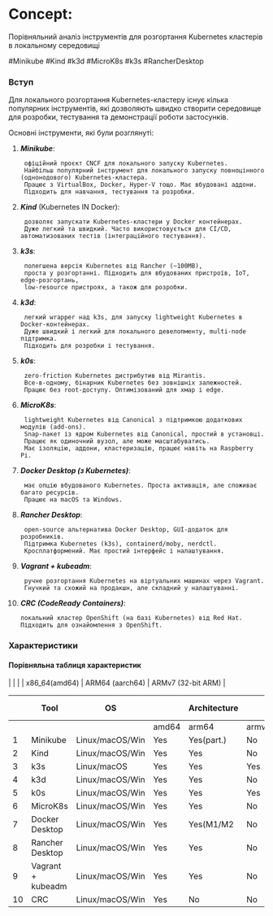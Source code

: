 # Concept:
Порівняльний аналіз інструментів для
розгортання Kubernetes кластерів в локальному середовищі

#Minikube  #Kind  #k3d  #MicroK8s  #k3s  #RancherDesktop

### Вступ

Для локального розгортання Kubernetes-кластеру існує кілька популярних інструментів,
які дозволяють швидко створити середовище для розробки, тестування та демонстрації роботи застосунків.

Основні інструменти, які були розглянуті:

1. ***Minikube***:

        офіційний проєкт CNCF для локального запуску Kubernetes.
        Найбільш популярний інструмент для локального запуску повноцінного (однонодового) Kubernetes-кластера.
        Працює з VirtualBox, Docker, Hyper-V тощо. Має вбудовані аддони.
        Підходить для навчання, тестування та розробки.

2. ***Kind*** (Kubernetes IN Docker):

        дозволяє запускати Kubernetes-кластери у Docker контейнерах.
        Дуже легкий та швидкий. Часто використовується для CI/CD, автоматизованих тестів (інтеграційного тестування).

3. ***k3s***:

        полегшена версія Kubernetes від Rancher (~100MB),
        проста у розгортанні. Підходить для вбудованих пристроїв, IoT, edge-розгортань,
        low-resource пристроях, а також для розробки.

4. ***k3d***:

        легкий wrapper над k3s, для запуску lightweight Kubernetes в Docker-контейнерах.
        Дуже швидкий і легкий для локального девелопменту, multi-node підтримка.
        Підходить для розробки і тестування.

5. ***k0s***:

        zero-friction Kubernetes дистрибутив від Mirantis.
        Все-в-одному, бінарник Kubernetes без зовнішніх залежностей.
        Працює без root-доступу. Оптимізований для хмар і edge.


6. ***MicroK8s***:

        lightweight Kubernetes від Canonical з підтримкою додаткових модулів (add-ons).
        Snap-пакет із ядром Kubernetes від Canonical, простий в установці.
        Працює як одиночний вузол, але може масштабуватись.
        Має ізоляцію, аддони, кластеризацію, працює навіть на Raspberry Pi.

7. ***Docker Desktop (з Kubernetes)***:

        має опцію вбудованого Kubernetes. Проста активація, але споживає багато ресурсів.
        Працює на macOS та Windows.

8. ***Rancher Desktop***:

        open-source альтернатива Docker Desktop, GUI-додаток для розробників.
        Підтримка Kubernetes (k3s), containerd/moby, nerdctl.
        Кросплатформений. Має простий інтерфейс і налаштування.

9. ***Vagrant + kubeadm***:

        ручне розгортання Kubernetes на віртуальних машинах через Vagrant.
        Гнучкий та схожий на продакшн, але складний у налаштуванні.

10. ***CRC (CodeReady Containers)***:

        локальний кластер OpenShift (на базі Kubernetes) від Red Hat. Підходить для ознайомлення з OpenShift.

### Характеристики
#### Порівняльна таблиця характеристик

|    |                   |                           | x86_64(amd64) | ARM64 (aarch64) | ARMv7 (32-bit ARM) |


|    | Tool              | OS                        |       | Architecture |     | Automation | Built-in applications |
| -- | ----------------- | ------------------------- | ----- | ---------- | ----- | ---------- | --------------------- |
|    |                   |                           | amd64 | arm64      | armv7 |            |  |
| 1  | Minikube          | Linux/macOS/Win           | Yes   | Yes(part.) | No    |            |  |
| 2  | Kind              | Linux/macOS/Win           | Yes   | Yes        | No    |            |  |
| 3  | k3s               | Linux/macOS               | Yes   | Yes        | Yes   |            |  |
| 4  | k3d               | Linux/macOS/Win           | Yes   | Yes        | No    |            |  |
| 5  | k0s               | Linux/macOS/Win           | Yes   | Yes        | Yes   |            |  |
| 6  | MicroK8s          | Linux/macOS/Win           | Yes   | Yes        | No    |            |  |
| 7  | Docker Desktop    | Linux/macOS/Win           | Yes   | Yes(M1/M2  | No    |            |  |
| 8  | Rancher Desktop   | Linux/macOS/Win           | Yes   | Yes        | No    |            |  |
| 9  | Vagrant + kubeadm | Linux/macOS/Win           | Yes   | Yes        | No    |            |  |
| 10 | CRC               | Linux/macOS/Win           | Yes   | No         | No    |            |  |
 
        
